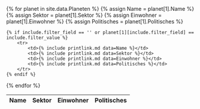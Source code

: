 <table>
<thead>
<tr><th>Name</th><th>Sektor</th><th>Einwohner</th><th>Politisches</th></tr>
</thead>
<tbody>
{% for planet in site.data.Planeten %}
    {% assign Name = planet[1].Name %}
    {% assign Sektor = planet[1].Sektor %}
    {% assign Einwohner = planet[1].Einwohner %}
    {% assign Politisches = planet[1].Politisches %}
    
    {% if include.filter_field == '' or planet[1][include.filter_field] == include.filter_value %}
        <tr>
            <td>{% include printlink.md data=Name %}</td>
            <td>{% include printlink.md data=Sektor %}</td>
            <td>{% include printlink.md data=Einwohner %}</td>
            <td>{% include printlink.md data=Politisches %}</td>
        </tr>
    {% endif %}
{% endfor %}
</tbody>
</table>
